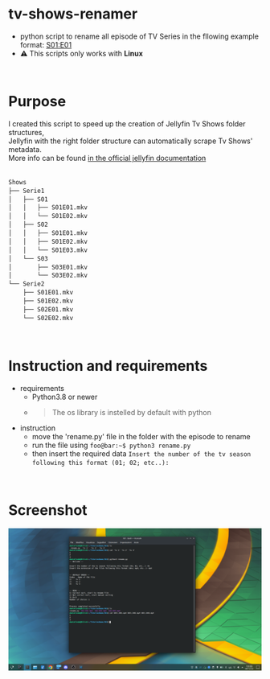 # tv-shows-renamer
- python script to rename all episode of TV Series in the fllowing example format: <ins>S01:E01</ins>
- ⚠️ This scripts only works with **Linux**

</br>

# Purpose
I created this script to speed up the creation of Jellyfin Tv Shows folder structures, <br>
Jellyfin with the right folder structure can automatically scrape Tv Shows' metadata. <br>
More info can be found <a href="https://jellyfin.org/docs/general/server/media/shows">in the official jellyfin documentation</a>

```bash

Shows
├── Serie1
│   ├── S01
│   │   ├── S01E01.mkv
│   │   └── S01E02.mkv
│   ├── S02
│   │   ├── S01E01.mkv
│   │   ├── S01E02.mkv
│   │   └── S01E03.mkv
│   └── S03
│       ├── S03E01.mkv
│       └── S03E02.mkv
└── Serie2
    ├── S01E01.mkv
    ├── S01E02.mkv
    ├── S02E01.mkv
    └── S02E02.mkv

```

</br>

# Instruction and requirements
- requirements
  - Python3.8 or newer
  - > The os library is instelled by default with python
- instruction
  - move the 'rename.py' file in the folder with the episode to rename
  - run the file using ```foo@bar:~$ python3 rename.py```
  - then insert the required data ```Insert the number of the tv season following this format (01; 02; etc..):    ```

</br>

# Screenshot
![screenshot](./img/screenshot.png)
